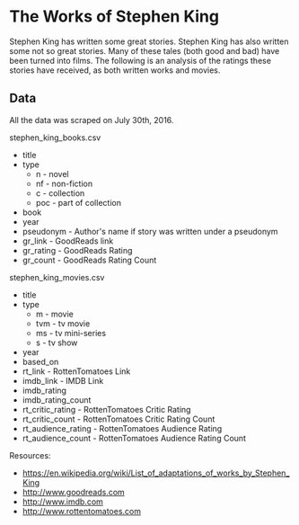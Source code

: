 # The Works of Stephen King
Stephen King has written some great stories. Stephen King has also written some not so great stories. Many of these tales (both good and bad) have been turned into films. The following is an analysis of the ratings these stories have received, as both written works and movies. 

## Data

All the data was scraped on July 30th, 2016.

stephen\_king\_books.csv
* title
* type
  * n - novel
  * nf - non-fiction
  * c - collection
  * poc - part of collection
* book
* year
* pseudonym - Author's name if story was written under a pseudonym
* gr_link - GoodReads link
* gr_rating - GoodReads Rating
* gr_count - GoodReads Rating Count


stephen\_king\_movies.csv
* title
* type
  * m - movie
  * tvm - tv movie
  * ms - tv mini-series
  * s - tv show
* year
* based_on
* rt_link - RottenTomatoes Link
* imdb_link - IMDB Link
* imdb_rating
* imdb_rating_count
* rt_critic_rating - RottenTomatoes Critic Rating
* rt_critic_count - RottenTomatoes Critic Rating Count
* rt_audience_rating - RottenTomatoes Audience Rating
* rt_audience_count - RottenTomatoes Audience Rating Count

Resources:
* https://en.wikipedia.org/wiki/List_of_adaptations_of_works_by_Stephen_King
* http://www.goodreads.com
* http://www.imdb.com
* http://www.rottentomatoes.com
